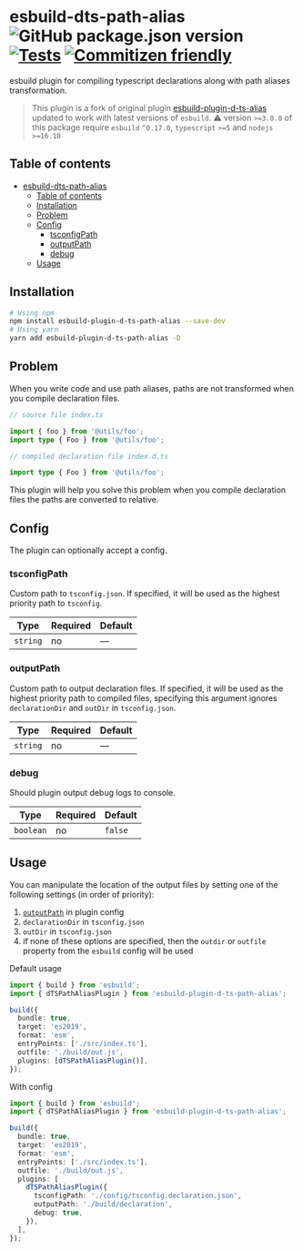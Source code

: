 # esbuild-dts-path-alias ![GitHub package.json version](https://img.shields.io/github/package-json/v/ArtemKlyuev/esbuild-plugin-d-ts-path-alias) [![Tests](https://github.com/ArtemKlyuev/esbuild-plugin-d-ts-path-alias/actions/workflows/test.yml/badge.svg)](https://github.com/ArtemKlyuev/esbuild-plugin-d-ts-path-alias/actions/workflows/test.yml) [![Commitizen friendly](https://img.shields.io/badge/commitizen-friendly-brightgreen.svg)](http://commitizen.github.io/cz-cli/)

esbuild plugin for compiling typescript declarations along with path aliases
transformation.

> This plugin is a fork of original plugin [esbuild-plugin-d-ts-alias](https://www.npmjs.com/package/esbuild-plugin-d-ts-path-alias) updated to work with latest versions of `esbuild`.
> ⚠️ version `>=3.0.0` of this package require `esbuild` `^0.17.0`, `typescript` `>=5` and `nodejs` `>=16.10`

## Table of contents

- [esbuild-dts-path-alias   ](#esbuild-dts-path-alias---)
  - [Table of contents](#table-of-contents)
  - [Installation](#installation)
  - [Problem](#problem)
  - [Config](#config)
    - [tsconfigPath](#tsconfigpath)
    - [outputPath](#outputpath)
    - [debug](#debug)
  - [Usage](#usage)

## Installation

```sh
# Using npm
npm install esbuild-plugin-d-ts-path-alias --save-dev
# Using yarn
yarn add esbuild-plugin-d-ts-path-alias -D
```

## Problem

When you write code and use path aliases, paths are not transformed when you compile declaration files.

```ts
// source file index.ts

import { foo } from '@utils/foo';
import type { Foo } from '@utils/foo';
```

```ts
// compiled declaration file index.d.ts

import type { Foo } from '@utils/foo';
```

This plugin will help you solve this problem when you compile declaration files the paths are converted to relative.

## Config

The plugin can optionally accept a config.

### tsconfigPath

Custom path to `tsconfig.json`. If specified, it will be used as the highest priority path to `tsconfig`.

| Type     | Required | Default |
| -------- | -------- | ------- |
| `string` | no       | —       |

### outputPath

Custom path to output declaration files. If specified, it will be used as the highest priority path to compiled files, specifying this argument ignores `declarationDir` and `outDir` in `tsconfig.json`.

| Type     | Required | Default |
| -------- | -------- | ------- |
| `string` | no       | —       |

### debug

Should plugin output debug logs to console.

| Type      | Required | Default |
| --------- | -------- | ------- |
| `boolean` | no       | `false` |

## Usage

You can manipulate the location of the output files by setting one of the following settings (in order of priority):

1. [`outputPath`](#outputpath) in plugin config
2. `declarationDir` in `tsconfig.json`
3. `outDir` in `tsconfig.json`
4. if none of these options are specified, then the `outdir` or `outfile` property from the `esbuild` config will be used

Default usage

```ts
import { build } from 'esbuild';
import { dTSPathAliasPlugin } from 'esbuild-plugin-d-ts-path-alias';

build({
  bundle: true,
  target: 'es2019',
  format: 'esm',
  entryPoints: ['./src/index.ts'],
  outfile: './build/out.js',
  plugins: [dTSPathAliasPlugin()],
});
```

With config

```ts
import { build } from 'esbuild';
import { dTSPathAliasPlugin } from 'esbuild-plugin-d-ts-path-alias';

build({
  bundle: true,
  target: 'es2019',
  format: 'esm',
  entryPoints: ['./src/index.ts'],
  outfile: './build/out.js',
  plugins: [
    dTSPathAliasPlugin({
      tsconfigPath: './config/tsconfig.declaration.json',
      outputPath: './build/declaration',
      debug: true,
    }),
  ],
});
```
